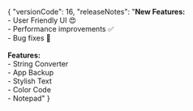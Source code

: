 {
    "versionCode": 16,
    "releaseNotes": "<b>New Features:</b><br>- User Friendly UI 😍<br>- Performance improvements ✅<br>- Bug fixes 🐞<br><br><b>Features:</b><br>- String Converter<br>- App Backup<br>- Stylish Text<br>- Color Code<br>- Notepad"
}